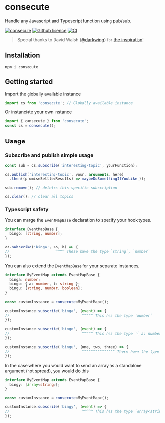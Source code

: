 # consecute
Handle any Javascript and Typescript function using pub/sub.

[![consecute](https://img.shields.io/npm/v/consecute.svg)](https://www.npmjs.com/package/consecute)
[![Github licence](https://img.shields.io/github/license/mats852/consecute)](https://img.shields.io/github/license/mats852/consecute)
[![CI](https://github.com/mats852/consecute/actions/workflows/main.yml/badge.svg)](https://github.com/mats852/consecute/actions/workflows/main.yml)

> Special thanks to David Walsh ([@darkwing](https://github.com/darkwing)) for [the inspiration](https://davidwalsh.name/pubsub-javascript)!

## Installation

```shell
npm i consecute 
```

## Getting started
Import the globally available instance
```ts
import cs from 'consecute'; // Globally available instance
```

Or instanciate your own instance
```ts
import { consecute } from 'consecute';
const cs = consecute();
```

## Usage
### Subscribe and publish simple usage
```ts
const sub = cs.subscribe('interesting-topic', yourFunction);

cs.publish('interesting-topic', your, arguments, here)
  .then((promiseSettledResults) => maybeDoSomethingIfYouLike());

sub.remove(); // deletes this specific subscription

cs.clear(); // clear all topics
```

### Typescript safety

You can merge the `EventMapBase` declaration to specify your hook types.

```ts
interface EventMapBase {
  bingo: [string, number];
}

cs.subscribe('bingo', (a, b) => {
//                     ^^^^ These have the type `string`, `number`
});
```

You can also extend the `EventMapBase` for your separate instances.

```ts
interface MyEventMap extends EventMapBase {
  binga: number;
  bingo: { a: number, b: string };
  bingu: [string, number, boolean];
}

const customInstance = consecute<MyEventMap>();

customInstance.subscribe('binga', (event) => {
//                                 ^^^^^ This has the type `number`
});

customInstance.subscribe('bingo', (event) => {
//                                 ^^^^^ This has the type `{ a: number, b: string }`
});

customInstance.subscribe('bingu', (one, two, three) => {
//                                 ^^^^^^^^^^^^^^^ These have the type `string`, `number` and `boolean` respectively
});
```

In the case where you would want to send an array as a standalone argument (not spread), you would do this

```ts
interface MyEventMap extends EventMapBase {
  bingy: [Array<string>];
}

const customInstance = consecute<MyEventMap>();

customInstance.subscribe('bingy', (event) => {
//                                 ^^^^^ This has the type `Array<string>`
});
```
